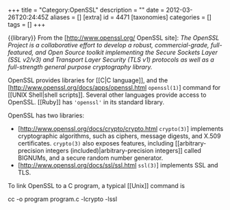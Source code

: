 +++
title = "Category:OpenSSL"
description = ""
date = 2012-03-26T20:24:45Z
aliases = []
[extra]
id = 4471
[taxonomies]
categories = []
tags = []
+++

{{library}}
From the [http://www.openssl.org/ OpenSSL site]: <cite>The OpenSSL Project is a collaborative effort to develop a robust, commercial-grade, full-featured, and Open Source toolkit implementing the Secure Sockets Layer (SSL v2/v3) and Transport Layer Security (TLS v1) protocols as well as a full-strength general purpose cryptography library.</cite>

OpenSSL provides libraries for [[C|C language]], and the [http://www.openssl.org/docs/apps/openssl.html <code>openssl(1)</code>] command for [[UNIX Shell|shell scripts]]. Several other languages provide access to OpenSSL. [[Ruby]] has <code>'openssl'</code> in its standard library.

OpenSSL has two libraries:

* [http://www.openssl.org/docs/crypto/crypto.html <code>crypto(3)</code>] implements cryptographic algorithms, such as ciphers, message digests, and X.509 certificates. <code>crypto(3)</code> also exposes features, including [[arbitrary-precision integers (included)|arbitrary-precision integers]] called BIGNUMs, and a secure random number generator.
* [http://www.openssl.org/docs/ssl/ssl.html <code>ssl(3)</code>] implements SSL and TLS.

To link OpenSSL to a C program, a typical [[Unix]] command is

 cc -o program program.c -lcrypto -lssl
